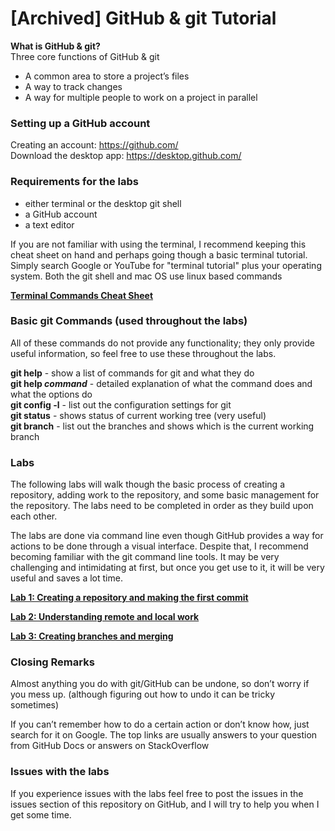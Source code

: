 # [Archived] GitHub & git Tutorial

**What is GitHub & git?**  
Three core functions of GitHub & git
* A common area to store a project’s files
* A way to track changes
* A way for multiple people to work on a project in parallel


### Setting up a GitHub account

Creating an account: https://github.com/  
Download the desktop app: https://desktop.github.com/

### Requirements for the labs

* either terminal or the desktop git shell
* a GitHub account
* a text editor

If you are not familiar with using the terminal, I recommend keeping this cheat sheet on hand and perhaps going though a basic terminal tutorial. Simply search Google or YouTube for "terminal tutorial" plus your operating system. Both the git shell and mac OS use linux based commands

**[Terminal Commands Cheat Sheet](https://gist.github.com/LeCoupa/122b12050f5fb267e75f)**

### Basic git Commands (used throughout the labs)

All of these commands do not provide any functionality; they only provide useful information, so feel free to use these throughout the labs.

**git help** - show a list of commands for git and what they do  
**git help _command_** - detailed explanation of what the command does and what the options do  
**git config -l** - list out the configuration settings for git  
**git status** - shows status of current working tree (very useful)  
**git branch** - list out the branches and shows which is the current working branch

### Labs

The following labs will walk though the basic process of creating a repository, adding work to the repository, and some basic management for the repository. The labs need to be completed in order as they build upon each other.

The labs are done via command line even though GitHub provides a way for actions to be done through a visual interface. Despite that, I recommend becoming familiar with the git command line tools. It may be very challenging and intimidating at first, but once you get use to it, it will be very useful and saves a lot time.

**[Lab 1: Creating a repository and making the first commit](Lab1.md)**

**[Lab 2: Understanding remote and local work](Lab2.md)**

**[Lab 3: Creating branches and merging](Lab3.md)**

### Closing Remarks

Almost anything you do with git/GitHub can be undone, so don’t worry if you mess up. (although figuring out how to undo it can be tricky sometimes)

If you can’t remember how to do a certain action or don’t know how, just search for it on Google. The top links are usually answers to your question from GitHub Docs or answers on StackOverflow

### Issues with the labs

If you experience issues with the labs feel free to post the issues in the issues section of this repository on GitHub, and I will try to help you when I get some time.
